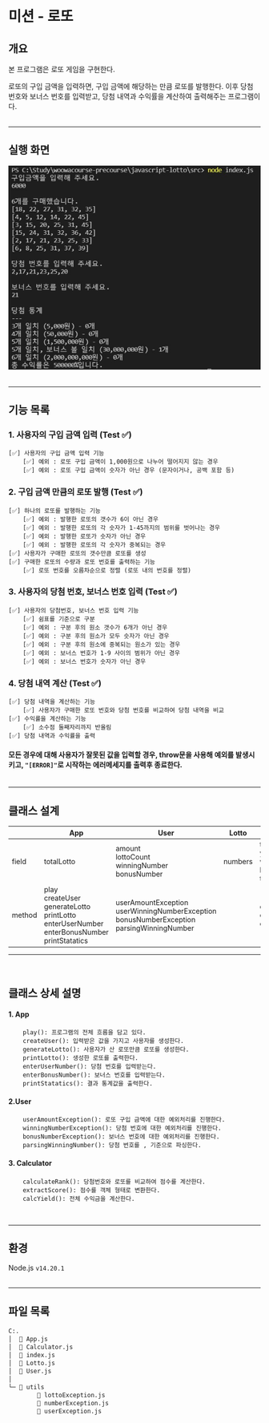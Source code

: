 # 미션 - 로또

## 개요
본 프로그램은 로또 게임을 구현한다. 

로또의 구입 금액을 입력하면, 구입 금액에 해당하는 만큼 로또를 발행한다. 이후 당첨 번호와 보너스 번호를 입력받고, 당첨 내역과 수익률을 계산하여 출력해주는 프로그램이다.<br/><br/>

---

## 실행 화면
<img src='./lotto.jpg'/><br/><br/>

---

## 기능 목록

### 1. 사용자의 구입 금액 입력 (Test ✅)
    [✅] 사용자의 구입 금액 입력 기능
        [✅] 예외 : 로또 구입 금액이 1,000원으로 나누어 떨어지지 않는 경우
        [✅] 예외 : 로또 구입 금액이 숫자가 아닌 경우 (문자이거나, 공백 포함 등)
 
### 2. 구입 금액 만큼의 로또 발행 (Test ✅)
    [✅] 하나의 로또를 발행하는 기능
        [✅] 예외 : 발행한 로또의 갯수가 6이 아닌 경우
        [✅] 예외 : 발행한 로또의 각 숫자가 1-45까지의 범위를 벗어나는 경우
        [✅] 예외 : 발행한 로또가 숫자가 아닌 경우
        [✅] 예외 : 발행한 로또의 각 숫자가 중복되는 경우
    [✅] 사용자가 구매한 로또의 갯수만큼 로또를 생성
    [✅] 구매한 로또의 수량과 로또 번호를 출력하는 기능
        [✅] 로또 번호를 오름차순으로 정렬 (로또 내의 번호를 정렬)

### 3. 사용자의 당첨 번호, 보너스 번호 입력 (Test ✅)
    [✅] 사용자의 당첨번호, 보너스 번호 입력 기능
        [✅] 쉼표를 기준으로 구분
        [✅] 예외 : 구분 후의 원소 갯수가 6개가 아닌 경우
        [✅] 예외 : 구분 후의 원소가 모두 숫자가 아닌 경우
        [✅] 예외 : 구분 후의 원소에 중복되는 원소가 있는 경우
        [✅] 예외 : 보너스 번호가 1-9 사이의 범위가 아닌 경우
        [✅] 예외 : 보너스 번호가 숫자가 아닌 경우
### 4. 당첨 내역 계산 (Test ✅)
    [✅] 당첨 내역을 계산하는 기능
        [✅] 사용자가 구매한 로또 번호와 당첨 번호를 비교하여 당첨 내역을 비교
    [✅] 수익률을 계산하는 기능
        [✅] 소수점 둘째자리까지 반올림
    [✅] 당첨 내역과 수익률을 출력

####  모든 경우에 대해 사용자가 잘못된 값을 입력할 경우, throw문을 사용해 예외를 발생시키고, <code>"[ERROR]"</code>로 시작하는 에러메세지를 출력후 종료한다. <br/><br/>

---

## 클래스 설계
||App|User|Lotto|Calculator|
|---|------|---|---|---|
|field|totalLotto|amount<br/>lottoCount<br/>winningNumber<br/>bonusNumber|numbers|totalLotto<br/>yield<br/>winningNumber<br/>bonusNumber<br/>totalScore<br/>
|method|play<br/>createUser<br/>generateLotto<br/>printLotto<br/>enterUserNumber<br/>enterBonusNumber<br/>printStatatics|userAmountException<br/>userWinningNumberException<br/>bonusNumberException<br/>parsingWinningNumber||calculateRank<br/>extractScore<br/>calcYield
---
<br/>

## 클래스 상세 설명

#### 1. App
        play(): 프로그램의 전체 흐름을 담고 있다.
        createUser(): 입력받은 값을 가지고 사용자를 생성한다.
        generateLotto(): 사용자가 산 로또만큼 로또를 생성한다.
        printLotto(): 생성한 로또를 출력한다.
        enterUserNumber(): 당첨 번호를 입력받는다.
        enterBonusNumber(): 보너스 번호를 입력받는다.
        printStatatics(): 결과 통계값을 출력한다.

#### 2.User
        userAmountException(): 로또 구입 금액에 대한 예외처리를 진행한다.
        winningNumberException(): 당첨 번호에 대한 예외처리를 진행한다.
        bonusNumberException(): 보너스 번호에 대한 예외처리를 진행한다.
        parsingWinningNumber(): 당첨 번호를 , 기준으로 파싱한다.

#### 3. Calculator
        calculateRank(): 당첨번호와 로또를 비교하여 점수를 계산한다.
        extractScore(): 점수를 객체 형태로 변환한다.
        calcYield(): 전체 수익금을 계산한다.
<br/>

---
## 환경
Node.js <code>v14.20.1</code><br/><br/>

---
## 파일 목록

    C:. 
    │  📁 App.js
    │  📁 Calculator.js
    │  📁 index.js
    │  📁 Lotto.js
    │  📁 User.js
    │
    └─ 📁 utils
            📁 lottoException.js
            📁 numberException.js
            📁 userException.js
